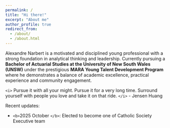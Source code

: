 ```yaml
---
permalink: /
title: "Hi there!"
excerpt: "About me"
author_profile: true
redirect_from:
  - /about/
  - /about.html
---
```

Alexandre Narbert is a motivated and disciplined young professional with a strong foundation in analytical thinking and leadership. Currently pursuing a **Bachelor of Actuarial Studies at the University of New South Wales (UNSW)** under the prestigious  **MARA Young Talent Development Program** where he demonstrates a balance of academic excellence, practical experience and community engagement.

`<i>` Pursue it with all your might. Pursue it for a very long time. Surround yourself with people you love and take it on that ride. `</i>` - Jensen Huang

Recent updates:

* `<b>`2025 October `</b>`: Elected to become one of Catholic Society Executive team
